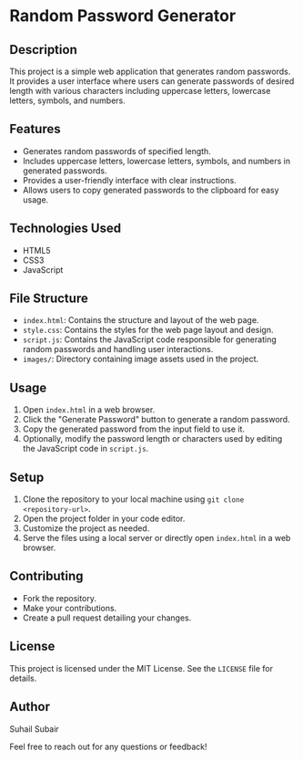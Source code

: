 # Random Password Generator

## Description
This project is a simple web application that generates random passwords. It provides a user interface where users can generate passwords of desired length with various characters including uppercase letters, lowercase letters, symbols, and numbers.

## Features
- Generates random passwords of specified length.
- Includes uppercase letters, lowercase letters, symbols, and numbers in generated passwords.
- Provides a user-friendly interface with clear instructions.
- Allows users to copy generated passwords to the clipboard for easy usage.

## Technologies Used
- HTML5
- CSS3
- JavaScript

## File Structure
- `index.html`: Contains the structure and layout of the web page.
- `style.css`: Contains the styles for the web page layout and design.
- `script.js`: Contains the JavaScript code responsible for generating random passwords and handling user interactions.
- `images/`: Directory containing image assets used in the project.

## Usage
1. Open `index.html` in a web browser.
2. Click the "Generate Password" button to generate a random password.
3. Copy the generated password from the input field to use it.
4. Optionally, modify the password length or characters used by editing the JavaScript code in `script.js`.

## Setup
1. Clone the repository to your local machine using `git clone <repository-url>`.
2. Open the project folder in your code editor.
3. Customize the project as needed.
4. Serve the files using a local server or directly open `index.html` in a web browser.

## Contributing
- Fork the repository.
- Make your contributions.
- Create a pull request detailing your changes.

## License
This project is licensed under the MIT License. See the `LICENSE` file for details.

## Author
Suhail Subair


Feel free to reach out for any questions or feedback!
